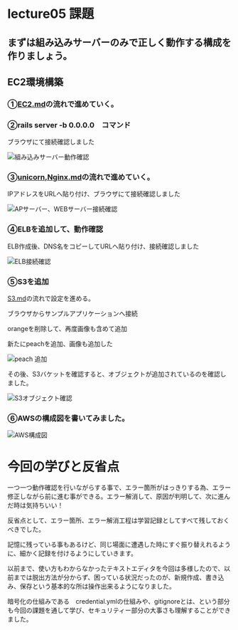 # lecture05 課題 
## まずは組み込みサーバーのみで正しく動作する構成を作りましょう。

## EC2環境構築
### ①[EC2.md](manual/EC2.md)の流れで進めていく。

### ②rails server -b 0.0.0.0　コマンド

ブラウザにて接続確認しました

![組み込みサーバー動作確認](https://user-images.githubusercontent.com/128438140/232202728-96dec04a-8a43-46f2-8fe7-2657aa12e3e6.jpeg)


### ③[unicorn,Nginx.md](manual/unicorn,Nginx.md)の流れで進めていく。

IPアドレスをURLへ貼り付け、ブラウザにて接続確認しました

![APサーバー、WEBサーバー接続確認](https://user-images.githubusercontent.com/128438140/232202538-39e658c2-be2d-4745-8789-0f4b9395f606.jpeg)


### ④ELBを追加して、動作確認

ELB作成後、DNS名をコピーしてURLへ貼り付け、接続確認しました

![ELB接続確認](https://user-images.githubusercontent.com/128438140/232202541-bfc2ac8a-38bc-48e6-ab7a-cdc1cde908c9.jpeg)


### ⑤S3を追加

[S3.md](manual/S3.md)の流れで設定を進める。

ブラウザからサンプルアプリケーションへ接続

orangeを削除して、再度画像も含めて追加

新たにpeachを追加、画像も追加した

![peach 追加](https://user-images.githubusercontent.com/128438140/232202577-ec2c4f73-e272-4250-904b-d26d035f607b.jpeg)


その後、S3バケットを確認すると、オブジェクトが追加されているのを確認しました。

![S3オブジェクト確認](https://user-images.githubusercontent.com/128438140/232202591-f1ca3137-2186-4b3c-9993-188fee094fcc.jpeg)


### ⑥AWSの構成図を書いてみました。


![AWS構成図](https://user-images.githubusercontent.com/128438140/232202594-e586b849-d9c7-4622-8683-ed5886a04544.jpeg)


# 今回の学びと反省点
一つ一つ動作確認を行いながらする事で、エラー箇所がはっきりする為、エラー修正しながら前に進む事ができる。エラー解消して、原因が判明して、次に進んだ時は気持ちいい！

反省点として、エラー箇所、エラー解消工程は学習記録としてすべて残しておくべきでした。


記憶に残っている事もあるけど、同じ場面に遭遇した時にすぐ振り替えれるように、細かく記録を付けるようにしていきます。

以前まで、使い方もわからなかったテキストエディタを今回は多様したので、以前までは脱出方法が分からず、困っている状況だったのが、新規作成、書き込み、保存という基本的な所は操作出来るようになりました。

暗号化の仕組みである　credential.ymlの仕組みや、gitignoreとは、という部分も今回の課題を通して学び、セキュリティー部分の大事さも理解することができました。
